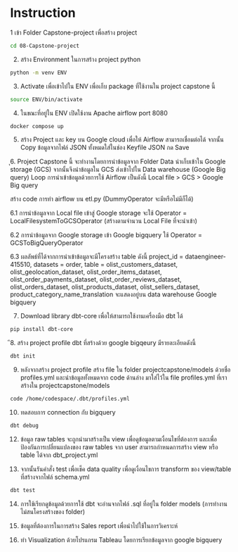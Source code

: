 # Instruction

1 เข้า Folder Capstone-project เพื่อสร้าง project 
```sh
cd 08-Capstone-project
```

2. สร้าง Environment ในการสร้าง project python
```sh
python -m venv ENV
```

3. Activate เพื่อเข้าไปใน ENV เพื่อเก็บ package ที่ใช้งานใน project capstone นี้
```sh
source ENV/bin/activate
```

4. ในขณะที่อยู่ใน ENV เปิดใช้งาน Apache airflow port 8080
```sh
docker compose up
```

5. สร้าง Project และ key บน Google cloud เพื่อให้ Airflow สามารถเชื่อมต่อได้
จากนั้น Copy ข้อมูลจากไฟล์ JSON ทั้งหมดใส่ในช่อง Keyfile JSON กด Save




ุ6. Project Capstone นี้ จะทำงานโดยการนำข้อมูลจาก Folder Data นำเก็บเข้าใน Google storage (GCS) จากนั้นจึงนำข้อมูลใน GCS ส่งเข้าไปใน Data warehouse (Google Big query) Loop การนำเข้าข้อมูลด้วยการใช้ Airflow เป็นดังนี้
Local file > GCS > Google Big query

สร้าง code การทำ airflow บน etl.py (DummyOperator จะมีหรือไม่มีก็ได้)

6.1 การนำข้อมูลจาก Local file เข้าสู่ Google storage จะใช้ Operator = LocalFilesystemToGCSOperator (สร้างตามจำนวน Local File ที่จะนำเข้า)

6.2 การนำข้อมูลจาก Google storage เข้า Google bigquery ใช้ Operator = GCSToBigQueryOperator


6.3 ผลลัพธ์ที่ได้จากการนำเข้าข้อมูลจะมีโครงสร้าง table ดังนี้ project_id = dataengineer-415510, datasets = order, table = olist_customers_dataset, olist_geolocation_dataset, olist_order_items_dataset, olist_order_payments_dataset, olist_order_reviews_dataset, olist_orders_dataset, olist_products_dataset, olist_sellers_dataset, product_category_name_translation
จะแสดงอยู่บน data warehouse Google bigquery



7. Download library dbt-core เพื่อให้สามารถใช้งานเครื่องมือ dbt ได้
```sh
pip install dbt-core
```

ึ8. สร้าง project profile dbt ที่สร้างด้วย google bigqeury มีรายละเอียดดังนี้
```sh
dbt init
```

9. หลังจากสร้าง project profile สร้าง file ใน folder projectcapstone/models ด้วยชื่อ profiles.yml
และนำข้อมูลทั้งหมดจาก code ด้านล่าง มาใส่ไว้ใน file profiles.yml ที่เราสร้างใน projectcapstone/models 
```sh
code /home/codespace/.dbt/profiles.yml
```



10. ทดสอบการ connection กับ bigquery
```sh
dbt debug
```

12. ข้อมูล raw tables จะถูกนำมาสร้างเป็น view เพื่อดูข้อมูลตามเงื่อนไขที่ต้องการ และเพื่อป้องกันการเปลี่ยนแปลงของ raw tables จาก user 
สามารถกำหนดการสร้าง view หรือ table ได้จาก dbt_project.yml




13. จากนั้นรันคำสั่ง test เพื่อเช็ค data quality เพื่อดูเงื่อนไขการ transform ของ view/table ที่สร้างจากไฟล์ schema.yml
```sh
dbt test
```

14. การใช้เรียกดูข้อมูลด้วยการใช้ dbt จะอ่านจากไฟล์ .sql ที่อยู่ใน folder models (การทำงานไม่สนโครงสร้างของ folder)




15. ข้อมูลที่ต้องการในการสร้าง Sales report เพื่อนำไปใช้ในการวิเคราะห์
 



16. ทำ Visualization ด้วยโปรแกรม Tableau โดยการเรียกข้อมูลจาก google bigquery

